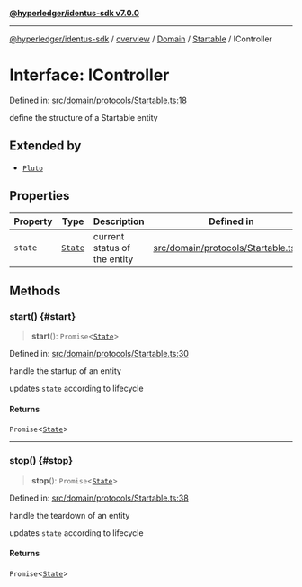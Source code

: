 [**@hyperledger/identus-sdk v7.0.0**](../../../../../../README.md)

***

[@hyperledger/identus-sdk](../../../../../../README.md) / [overview](../../../../../README.md) / [Domain](../../../README.md) / [Startable](../README.md) / IController

# Interface: IController

Defined in: [src/domain/protocols/Startable.ts:18](https://github.com/hyperledger/identus-edge-agent-sdk-ts/blob/96423ee84b124a31ce63036d9d623d1cb73a13c2/src/domain/protocols/Startable.ts#L18)

define the structure of a Startable entity

## Extended by

- [`Pluto`](../../../interfaces/Pluto.md)

## Properties

| Property | Type | Description | Defined in |
| ------ | ------ | ------ | ------ |
| <a id="state"></a> `state` | [`State`](../enumerations/State.md) | current status of the entity | [src/domain/protocols/Startable.ts:22](https://github.com/hyperledger/identus-edge-agent-sdk-ts/blob/96423ee84b124a31ce63036d9d623d1cb73a13c2/src/domain/protocols/Startable.ts#L22) |

## Methods

### start() {#start}

> **start**(): `Promise`\<[`State`](../enumerations/State.md)\>

Defined in: [src/domain/protocols/Startable.ts:30](https://github.com/hyperledger/identus-edge-agent-sdk-ts/blob/96423ee84b124a31ce63036d9d623d1cb73a13c2/src/domain/protocols/Startable.ts#L30)

handle the startup of an entity

updates `state` according to lifecycle

#### Returns

`Promise`\<[`State`](../enumerations/State.md)\>

***

### stop() {#stop}

> **stop**(): `Promise`\<[`State`](../enumerations/State.md)\>

Defined in: [src/domain/protocols/Startable.ts:38](https://github.com/hyperledger/identus-edge-agent-sdk-ts/blob/96423ee84b124a31ce63036d9d623d1cb73a13c2/src/domain/protocols/Startable.ts#L38)

handle the teardown of an entity

updates `state` according to lifecycle

#### Returns

`Promise`\<[`State`](../enumerations/State.md)\>
